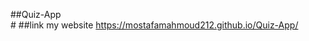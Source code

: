 ##Q u i z - A p p          
# 
 
##link my website       https://mostafamahmoud212.github.io/Quiz-App/
 
